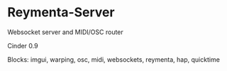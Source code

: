 # Reymenta-Server
Websocket server and MIDI/OSC router

Cinder 0.9

Blocks: imgui, warping, osc, midi, websockets, reymenta, hap, quicktime